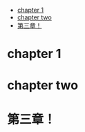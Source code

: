 * [chapter 1](#chapter-1)
* [chapter       two](#chapter-------two)
* [第三章！](#第三章)

# chapter 1























#     chapter       two  
























# 第三章！
